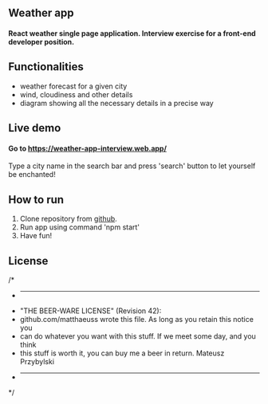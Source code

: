 ## Weather app

#### React weather single page application. Interview exercise for a front-end developer position.

## Functionalities

- weather forecast for a given city
- wind, cloudiness and other details 
- diagram showing all the necessary details in a precise way

## Live demo

#### Go to  https://weather-app-interview.web.app/

Type a city name in the search bar and press 'search' button to let yourself be enchanted!

## How to run

1. Clone repository from [github](https://github.com/matthaeuss/react-weather-app).
2. Run app using command 'npm start'
3. Have fun!


## License


/*
* ----------------------------------------------------------------------------
* "THE BEER-WARE LICENSE" (Revision 42):
* github.com/matthaeuss wrote this file.  As long as you retain this notice you
* can do whatever you want with this stuff. If we meet some day, and you think
* this stuff is worth it, you can buy me a beer in return.   Mateusz Przybylski
* ----------------------------------------------------------------------------
*/
